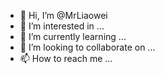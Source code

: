 - 👋 Hi, I’m @MrLiaowei
- 👀 I’m interested in ...
- 🌱 I’m currently learning ...
- 💞️ I’m looking to collaborate on ...
- 📫 How to reach me ...

<!---
MrLiaowei/MrLiaowei is a ✨ special ✨ repository because its `README.md` (this file) appears on your GitHub profile.
You can click the Preview link to take a look at your changes.
--->
